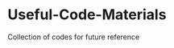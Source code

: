 # Useful-Code-Materials
Collection of codes for future reference

[](https://github.com/yoojunT/yoojunT/blob/main/img/Digital%20twin%20image.png)
